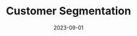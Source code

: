 ---
title: "Customer Segmentation"
permalink: /customer-churn/
#sidebar:
 # title: "Table of Contents"
 # nav: "cust-churn-nav"
layout: single
classes: wide
date: 2023-09-01
categories: "Customer-Segmentation"
tags: 

excerpt: "Dive into my Customer Segmentation & Marketing Insights project to see how data transforms customer understanding and strategy!"
---
